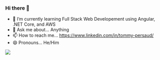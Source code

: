 ### Hi there 👋

- 🌱 I’m currently learning Full Stack Web Developement using Angular, .NET Core, and AWS
- 💬 Ask me about... Anything
- 📫 How to reach me... https://www.linkedin.com/in/tommy-persaud/
- 😄 Pronouns... He/Him

<img src = "https://github-readme-stats.vercel.app/api?username=tpersaud27&&show_icons=true&title_color=ffffff&icon_color=bb2acf&text_color=daf7dc&bg_color=151515">
